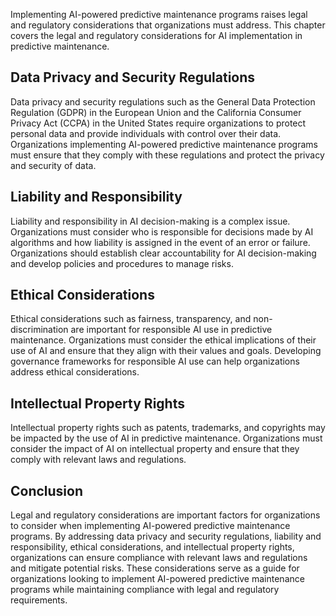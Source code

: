 
Implementing AI-powered predictive maintenance programs raises legal and regulatory considerations that organizations must address. This chapter covers the legal and regulatory considerations for AI implementation in predictive maintenance.

Data Privacy and Security Regulations
-------------------------------------

Data privacy and security regulations such as the General Data Protection Regulation (GDPR) in the European Union and the California Consumer Privacy Act (CCPA) in the United States require organizations to protect personal data and provide individuals with control over their data. Organizations implementing AI-powered predictive maintenance programs must ensure that they comply with these regulations and protect the privacy and security of data.

Liability and Responsibility
----------------------------

Liability and responsibility in AI decision-making is a complex issue. Organizations must consider who is responsible for decisions made by AI algorithms and how liability is assigned in the event of an error or failure. Organizations should establish clear accountability for AI decision-making and develop policies and procedures to manage risks.

Ethical Considerations
----------------------

Ethical considerations such as fairness, transparency, and non-discrimination are important for responsible AI use in predictive maintenance. Organizations must consider the ethical implications of their use of AI and ensure that they align with their values and goals. Developing governance frameworks for responsible AI use can help organizations address ethical considerations.

Intellectual Property Rights
----------------------------

Intellectual property rights such as patents, trademarks, and copyrights may be impacted by the use of AI in predictive maintenance. Organizations must consider the impact of AI on intellectual property and ensure that they comply with relevant laws and regulations.

Conclusion
----------

Legal and regulatory considerations are important factors for organizations to consider when implementing AI-powered predictive maintenance programs. By addressing data privacy and security regulations, liability and responsibility, ethical considerations, and intellectual property rights, organizations can ensure compliance with relevant laws and regulations and mitigate potential risks. These considerations serve as a guide for organizations looking to implement AI-powered predictive maintenance programs while maintaining compliance with legal and regulatory requirements.
